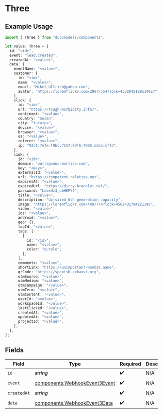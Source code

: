 # Three

## Example Usage

```typescript
import { Three } from "dub/models/components";

let value: Three = {
  id: "<id>",
  event: "lead.created",
  createdAt: "<value>",
  data: {
    eventName: "<value>",
    customer: {
      id: "<id>",
      name: "<value>",
      email: "Mikel_Ullrich@yahoo.com",
      avatar: "https://loremflickr.com/2807/554?lock=4332845180114027",
    },
    click: {
      id: "<id>",
      url: "https://tough-morbidity.info/",
      continent: "<value>",
      country: "Sudan",
      city: "Yucaipa",
      device: "<value>",
      browser: "<value>",
      os: "<value>",
      referer: "<value>",
      ip: "92c1:7efe:f0bc:7157:9df6:7005:adaa:cffd",
    },
    link: {
      id: "<id>",
      domain: "outrageous-mortise.com",
      key: "<key>",
      externalId: "<value>",
      url: "https://competent-relative.net",
      expiresAt: "<value>",
      expiredUrl: "https://dirty-bracelet.net/",
      password: "LdwxHz3_obHEFYt",
      title: "<value>",
      description: "Up-sized 6th generation capacity",
      image: "https://loremflickr.com/449/774?lock=4562431794221198",
      video: "<value>",
      ios: "<value>",
      android: "<value>",
      geo: {},
      tagId: "<value>",
      tags: [
        {
          id: "<id>",
          name: "<value>",
          color: "purple",
        },
      ],
      comments: "<value>",
      shortLink: "https://unimportant-wombat.name",
      qrCode: "https://spanish-exhaust.org",
      utmSource: "<value>",
      utmMedium: "<value>",
      utmCampaign: "<value>",
      utmTerm: "<value>",
      utmContent: "<value>",
      userId: "<value>",
      workspaceId: "<value>",
      lastClicked: "<value>",
      createdAt: "<value>",
      updatedAt: "<value>",
      projectId: "<value>",
    },
  },
};
```

## Fields

| Field                                                                          | Type                                                                           | Required                                                                       | Description                                                                    |
| ------------------------------------------------------------------------------ | ------------------------------------------------------------------------------ | ------------------------------------------------------------------------------ | ------------------------------------------------------------------------------ |
| `id`                                                                           | *string*                                                                       | :heavy_check_mark:                                                             | N/A                                                                            |
| `event`                                                                        | [components.WebhookEvent3Event](../../models/components/webhookevent3event.md) | :heavy_check_mark:                                                             | N/A                                                                            |
| `createdAt`                                                                    | *string*                                                                       | :heavy_check_mark:                                                             | N/A                                                                            |
| `data`                                                                         | [components.WebhookEvent3Data](../../models/components/webhookevent3data.md)   | :heavy_check_mark:                                                             | N/A                                                                            |